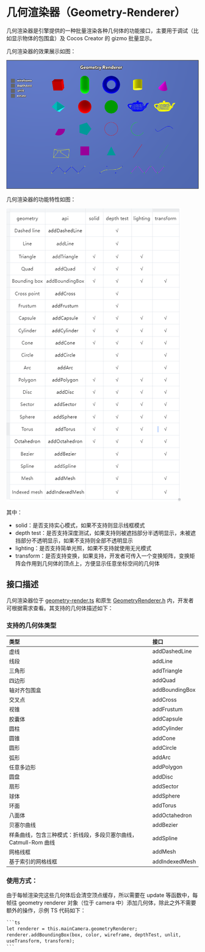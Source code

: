 # 几何渲染器（Geometry-Renderer）

几何渲染器是引擎提供的一种批量渲染各种几何体的功能接口，主要用于调试（比如显示物体的包围盒）及 Cocos Creator 的 gizmo 批量显示。

几何渲染器的效果展示如图：

  ![geometry-renderer-demo](./geometry-renderer-demo.png)

几何渲染器的功能特性如图：

  ![geometry-renderer-features](./geometry-renderer-features.png)
  
   其中：
  - solid：是否支持实心模式，如果不支持则显示线框模式
  - depth test：是否支持深度测试，如果支持则被遮挡部分半透明显示，未被遮挡部分不透明显示，如果不支持则全部不透明显示
  - lighting：是否支持简单光照，如果不支持就使用无光模式
  - transform：是否支持变换，如果支持，开发者可传入一个变换矩阵，变换矩阵会作用到几何体的顶点上，方便显示任意坐标空间的几何体

## 接口描述

  几何渲染器位于 [geometry-render.ts](https://github.com/cocos/cocos-engine/blob/v3.6.0/cocos/core/pipeline/geometry-renderer.ts) 和原生 [GeometryRenderer.h](https://github.com/cocos/cocos-engine/blob/v3.6.0/native/cocos/renderer/pipeline/GeometryRenderer.h) 内，开发者可根据需求查看。其支持的几何体描述如下：

### 支持的几何体类型

| 类型 | 接口 |
|:--|:--|
| 虚线 | addDashedLine |
| 线段 | addLine |
| 三角形 | addTriangle |
| 四边形 | addQuad |
| 轴对齐包围盒 | addBoundingBox |
| 交叉点 | addCross |
| 视锥 | addFrustum |
| 胶囊体 | addCapsule |
| 圆柱 | addCylinder |
| 圆锥 | addCone |
| 圆形 | addCircle |
| 弧形 | addArc |
| 任意多边形 | addPolygon |
| 圆盘 | addDisc |
| 扇形 | addSector |
| 球体 | addSphere |
| 环面 | addTorus |
| 八面体 | addOctahedron |
| 贝塞尔曲线 | addBezier |
| 样条曲线，包含三种模式：折线段，多段贝塞尔曲线，Catmull-Rom 曲线 | addSpline |
| 网格线框 | addMesh |
| 基于索引的网格线框 | addIndexedMesh |

### 使用方式：

   由于每帧渲染完这些几何体后会清空顶点缓存，所以需要在 update 等函数中，每帧往 geometry renderer 对象（位于 camera 中）添加几何体，除此之外不需要额外的操作，示例 TS 代码如下：
  
    ```ts
    let renderer = this.mainCamera.geometryRenderer;
    renderer.addBoundingBox(box, color, wireframe, depthTest, unlit, useTransform, transform);
    ```
